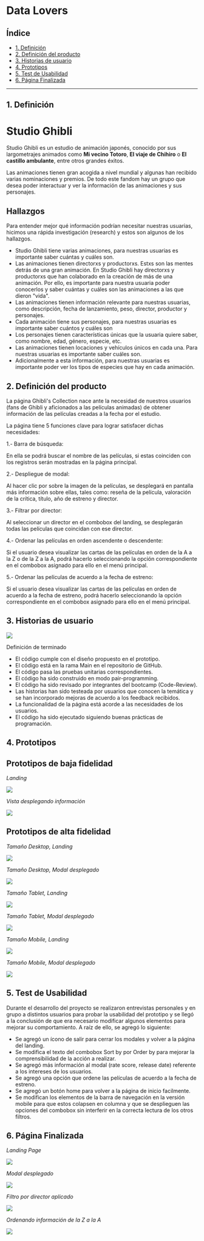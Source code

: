 # Data Lovers

## Índice

* [1. Definición](#1-definición)
* [2. Definición del producto](#2-definición-del-producto)
* [3. Historias de usuario](#3-historias-de-usuario)
* [4. Prototipos](#4-prototipos)
* [5. Test de Usabilidad](#5-test-de-usabilidad)
* [6. Página Finalizada](#6-página-finalizada)


***
## 1. Definición  
# Studio Ghibli

Studio Ghibli es un estudio de animación japonés, conocido por sus largometrajes
animados como **Mi vecino Totoro**, **El viaje de Chihiro** o
**El castillo ambulante**, entre otros grandes éxitos.

Las animaciones tienen gran acogida a nivel mundial y algunas han recibido
varias nominaciones y premios. De todo este fandom hay un grupo que desea poder
interactuar y ver la información de las animaciones y sus personajes.
## Hallazgos

Para entender mejor qué información podrían necesitar nuestras usuarias,
hicimos una rápida investigación (research) y estos son algunos de los
hallazgos.

- Studio Ghibli tiene varias animaciones, para nuestras usuarias es importante
  saber cuántas y cuáles son.
- Las animaciones tienen directorxs y productorxs. Estxs son las mentes detrás
  de una gran animación. En Studio Ghibli hay directorxs y productorxs que han
  colaborado en la creación de más de una animación. Por ello, es importante
  para nuestra usuaria poder conocerlos y saber cuántas y cuáles son las
  animaciones a las que dieron "vida".
- Las animaciones tienen información relevante para nuestras usuarias, como
  descripción, fecha de lanzamiento, peso, director, productor y personajes.
- Cada animación tiene sus personajes, para nuestras usuarias es importante
  saber cuántos y cuáles son
- Los personajes tienen características únicas que la usuaria quiere saber, como
  nombre, edad, género, especie, etc.
- Las animaciones tienen locaciones y vehículos únicos en cada una. Para
  nuestras usuarias es importante saber cuáles son.
- Adicionalmente a esta información, para nuestras usuarias es importante poder
  ver los tipos de especies que hay en cada animación.
## 2. Definición del producto

La página Ghibli's Collection nace ante la necesidad de nuestros usuarios (fans de Ghibli y aficionados a las películas animadas) de obtener información de las películas creadas a la fecha por el estudio.

La página tiene 5 funciones clave para lograr satisfacer dichas necesidades:

1.- Barra de búsqueda:

En ella se podrá buscar el nombre de las películas, si estas coinciden con los registros serán mostradas en la página principal.

2.- Despliegue de modal:

Al hacer clic por sobre la imagen de la películas, se desplegará en pantalla más información sobre ellas, tales como: reseña de la película, valoración de la crítica, título, año de estreno y director.

3.- Filtrar por director:

Al seleccionar un director en el combobox del landing, se desplegarán todas las películas que coincidan con ese director.

4.- Ordenar las películas en orden ascendente o descendente: 

Si el usuario desea visualizar las cartas de las películas en orden de la A a la Z o de la Z a la A, podrá hacerlo seleccionando la opción correspondiente en el combobox asignado para ello en el menú principal.

5.- Ordenar las películas de acuerdo a la fecha de estreno:

Si el usuario desea visualizar las cartas de las películas en orden de acuerdo a la fecha de estreno, podrá hacerlo seleccionando la opción correspondiente en el combobox asignado para ello en el menú principal.
## 3. Historias de usuario 
   
![](src/img/criterios-historias-usuario.jpg)

Definición de terminado  

- El código cumple con el diseño propuesto en el prototipo.
- El código está en la rama Main en el repositorio de GitHub.
- El código pasa las pruebas unitarias correspondientes.
- El código ha sido construido en modo pair-programming.
- El código ha sido revisado por integrantes del bootcamp (Code-Review).
- Las historias han sido testeada por usuarios que conocen la temática y se han incorporado mejoras de acuerdo a los feedback recibidos.
- La funcionalidad de la página está acorde a las necesidades de los usuarios.
- El código ha sido ejecutado siguiendo buenas prácticas de programación. 

## 4. Prototipos

## Prototipos de baja fidelidad
*Landing*

![](src\img\Prototipo_baja_fidelidad.png)

*Vista desplegando información*

![](src\img\Prototipo_baja_fidelidad2.png)

## Prototipos de alta fidelidad
*Tamaño Desktop, Landing*

![](src/img/Tamaño-Desktop.png)

*Tamaño Desktop, Modal desplegado*

![](src/img/Tamaño-Desktop-Modal.png)

*Tamaño Tablet, Landing*

![](src/img/Tamaño-Tablet.png)

*Tamaño Tablet, Modal desplegado*

![](src/img/Tamaño-Tablet-Modal.png)

*Tamaño Mobile, Landing*

![](src/img/Tamaño-Mobile.png)

*Tamaño Mobile, Modal desplegado*

![](src/img/Tamaño-Mobile-Modal.png)
## 5. Test de Usabilidad  

Durante el desarrollo del proyecto se realizaron entrevistas personales y en grupo a distintos usuarios para probar la usabilidad del prototipo
y se llegó a la conclusión de que era necesario modificar algunos elementos para mejorar su comportamiento. A raíz de ello, se agregó lo siguiente:

- Se agregó un ícono de salir para cerrar los modales y volver a la página del landing.
- Se modifica el texto del combobox Sort by por Order by para mejorar la comprensibilidad de la acción a realizar.
- Se agregó más información al modal (rate score, release date) referente a los intereses de los usuarios.
- Se agregó una opción que ordene las películas de acuerdo a la fecha de estreno.
- Se agregó un botón home para volver a la página de inicio facilmente.
- Se modifican los elementos de la barra de navegación en la versión mobile para que estos colapsen en columna y que se desplieguen las opciones del combobox sin interferir en la correcta lectura de los otros filtros.

## 6. Página Finalizada

*Landing Page*

![](src/img/Landing-page.png)

*Modal desplegado*

![](src/img/Modal-desplegado.png)

*Filtro por director aplicado*

![](src/img/Filtro-director.png)

*Ordenando información de la Z a la A*

![](src/img/Title-Z-A.png)
